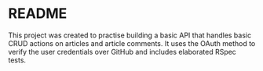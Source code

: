 # README

This project was created to practise building a basic API that handles basic CRUD actions on articles and article comments. 
It uses the OAuth method to verify the user credentials over GitHub and includes elaborated RSpec tests.
